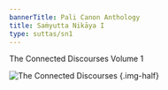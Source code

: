 ```yaml
---
bannerTitle: Pali Canon Anthology
title: Saṁyutta Nikāya I
type: suttas/sn1
---
```


The Connected Discourses Volume 1

![The Connected Discourses](/images/chan/samyutta.jpg)
{.img-half}


